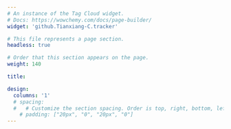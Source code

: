 ```yaml
---
# An instance of the Tag Cloud widget.
# Docs: https://wowchemy.com/docs/page-builder/
widget: 'github.Tianxiang-C.tracker'

# This file represents a page section.
headless: true

# Order that this section appears on the page.
weight: 140

title:

design:
  columns: '1'
  # spacing:
  #   # Customize the section spacing. Order is top, right, bottom, left.
    # padding: ["20px", "0", "20px", "0"]
---
```

